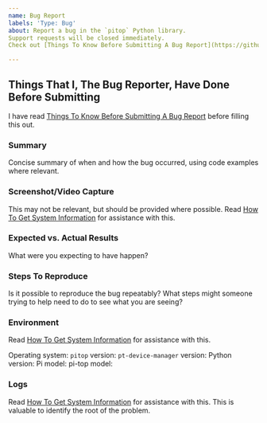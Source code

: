 ```yaml
---
name: Bug Report
labels: 'Type: Bug'
about: Report a bug in the `pitop` Python library.
Support requests will be closed immediately.
Check out [Things To Know Before Submitting A Bug Report](https://github.com/pi-top/pi-top-Python-SDK/wiki/Things-To-Know-Before-Submitting-A-Bug-Report) before filling this out.

---
```


## Things That I, The Bug Reporter, Have Done Before Submitting
I have read [Things To Know Before Submitting A Bug Report](https://github.com/pi-top/pi-top-Python-SDK/wiki/Things-To-Know-Before-Submitting-A-Bug-Report) before filling this out.

### Summary
Concise summary of when and how the bug occurred, using code examples where relevant.

### Screenshot/Video Capture
This may not be relevant, but should be provided where possible. Read [How To Get System Information](https://github.com/pi-top/pi-top-Python-SDK/wiki/How-To-Get-System-Information) for assistance with this.

### Expected vs. Actual Results
What were you expecting to have happen?

### Steps To Reproduce
Is it possible to reproduce the bug repeatably? What steps might someone trying to help need to do to see what you are seeing?

### Environment
Read [How To Get System Information](https://github.com/pi-top/pi-top-Python-SDK/wiki/How-To-Get-System-Information) for assistance with this.

Operating system:
`pitop` version:
`pt-device-manager` version:
Python version:
Pi model:
pi-top model:

### Logs
Read [How To Get System Information](https://github.com/pi-top/pi-top-Python-SDK/wiki/How-To-Get-System-Information) for assistance with this. This is valuable to identify the root of the problem.
